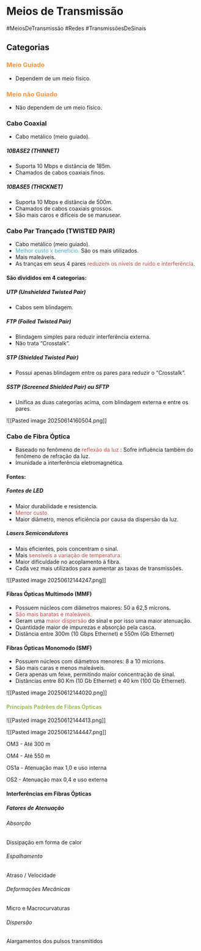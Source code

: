 # Meios de Transmissão

#MeiosDeTransmissão #Redes #TransmissõesDeSinais 

## Categorias

### <font color="#f79646">Meio Guiado</font>
- Dependem de um meio físico.

### <font color="#f79646">Meio não Guiado</font>
- Não dependem de um meio físico.



### Cabo Coaxial
- Cabo metálico (meio guiado).

##### 10BASE2 (THINNET)
- Suporta 10 Mbps e distância de 185m.
- Chamados de cabos coaxiais finos.

##### 10BASE5 (THICKNET)
- Suporta 10 Mbps e distância de 500m.
- Chamados de cabos coaxiais grossos.
- São mais caros e difíceis de se manusear.




### Cabo Par Trançado (TWISTED PAIR)
- Cabo metálico (meio guiado).
- <font color="#4bacc6">Melhor custo x benefício.</font> São os mais utilizados.
- Mais maleáveis.
- As tranças em seus 4 pares <font color="#c0504d">reduzem os níveis de ruído e interferência.</font>

#### São divididos em 4 categorias:

##### UTP (Unshielded Twisted Pair)
- Cabos sem blindagem.

##### FTP (Foiled Twisted Pair)
- Blindagem simples para reduzir interferência externa.
- Não trata “Crosstalk“.

##### STP (Shielded Twisted Pair)
- Possui apenas blindagem entre os pares para reduzir o “Crosstalk“.

##### SSTP (Screened Shielded Pair) ou SFTP
- Unifica as duas categorias acima, com blindagem externa e entre os pares.

![[Pasted image 20250614160504.png]]


### Cabo de Fibra Óptica
- Baseado no fenômeno de <font color="#c0504d">reflexão da luz</font> : Sofre influência também do fenômeno de refração da luz.
- Imunidade a interferência eletromagnética.

#### Fontes:

##### Fontes de LED
- Maior durabilidade e resistencia.
- <font color="#c0504d">Menor custo.</font>
- Maior diâmetro, menos eficiência por causa da dispersão da luz.

##### Lasers Semicondutores
- Mais eficientes, pois concentram o sinal.
- Mais <font color="#c0504d">sensíveis a variação de temperatura.</font>
- Maior dificuldade no acoplamento à fibra.
- Cada vez mais utilizados para aumentar as taxas de transmissões.

![[Pasted image 20250612144247.png]]


#### Fibras Ópticas Multimodo (MMF)
- Possuem núcleos com diâmetros maiores: 50 a 62,5 mícrons.
- <font color="#c0504d">São mais baratas e maleáveis.</font>
- Geram uma <font color="#c0504d">maior dispersão</font> do sinal e por isso uma maior atenuação.
- Quantidade maior de impurezas e absorção pela casca.
- Distância entre 300m (10 Gbps Ethernet) e 550m (Gb Ethernet)


#### Fibras Ópticas Monomodo (SMF)
- Possuem núcleos com diâmetros menores: 8 a 10 mícrions.
- São mais caras e menos maleáveis.
- Gera apenas um feixe, permitindo maior concentração de sinal.
- Distâncias entre 80 Km (10 Gb Ethernet) e 40 km (100 Gb Ethernet).



![[Pasted image 20250612144020.png]]



#### <font color="#9bbb59">Principais Padrões de Fibras Ópticas</font>

![[Pasted image 20250612144413.png]]

![[Pasted image 20250612144447.png]]

OM3 - Até 300 m 

OM4 - Até 550 m 

OS1a - Atenuação max 1,0 e uso interna

OS2 - Atenuação max 0,4 e uso externa


#### Interferências em Fibras Ópticas

##### Fatores de Atenuação

###### Absorção
Dissipação em forma de calor

###### Espalhamento
Atraso / Velocidade

###### Deformações Mecânicas
Micro e Macrocurvaturas

###### Dispersão
Alargamentos dos pulsos transmitidos



